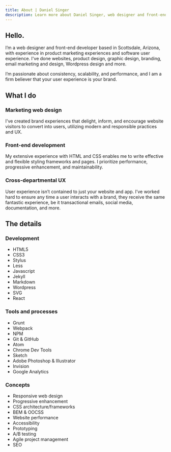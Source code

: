 ```yaml
---
title: About | Daniel Singer
description: Learn more about Daniel Singer, web designer and front-end developer.
---
```


## Hello.

I’m a web designer and front-end developer based in Scottsdale, Arizona, with experience in product marketing experiences and software user experience. I've done websites, product design, graphic design, branding, email marketing and design, Wordpress design and more.

I’m passionate about consistency, scalability, and performance, and I am a firm believer that your user experience is your brand.

## What I do

### Marketing web design

I've created brand experiences that delight, inform, and encourage website visitors to convert into users, utilizing modern and responsible practices and UX.

### Front-end development

My extensive experience with HTML and CSS enables me to write effective and flexible styling frameworks and pages. I prioritize performance, progressive enhancement, and maintainability.

### Cross-departmental UX

User experience isn’t contained to just your website and app. I’ve worked hard to ensure any time a user interacts with a brand, they receive the same fantastic experience, be it transactional emails, social media, documentation, and more.

## The details
<div class="grid">
  <div class="grid__column">
    <h3>Development</h3>
    <ul>
      <li>HTML5</li>
      <li>CSS3</li>
      <li>Stylus</li>
      <li>Less</li>
      <li>Javascript</li>
      <li>Jekyll</li>
      <li>Markdown</li>
      <li>Wordpress</li>
      <li>SVG</li>
      <li>React</li>
    </ul>
  </div>
  <div class="grid__column">
    <h3>Tools and processes</h3>
    <ul>
      <li>Grunt</li>
      <li>Webpack</li>
      <li>NPM</li>
      <li>Git & GitHub</li>
      <li>Atom</li>
      <li>Chrome Dev Tools</li>
      <li>Sketch</li>
      <li>Adobe Photoshop & Illustrator</li>
      <li>Invision</li>
      <li>Google Analytics</li>
    </ul>
  </div>
  <div class="grid__column">
    <h3>Concepts</h3>
    <ul>
      <li>Responsive web design</li>
      <li>Progressive enhancement</li>
      <li>CSS architecture/frameworks</li>
      <li>BEM & OOCSS</li>
      <li>Website performance</li>
      <li>Accessibility</li>
      <li>Prototyping</li>
      <li>A/B testing</li>
      <li>Agile project management</li>
      <li>SEO</li>
    </ul>
  </div>
</div>
